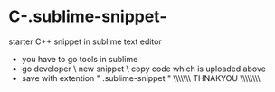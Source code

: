 # C-.sublime-snippet-
starter C++ snippet in sublime text editor
* you have to go tools in sublime 
* go developer \ new snippet \ copy code which is uploaded above
* save with extention "  .sublime-snippet  "
\\\\\\\\\\\\\\     THNAKYOU    \\\\\\\\\\\\\\\\
